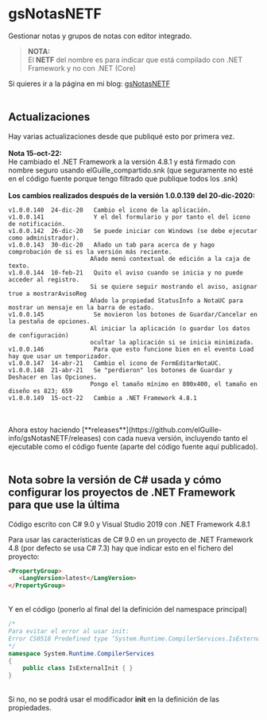 # gsNotasNETF
 Gestionar notas y grupos de notas con editor integrado.
 
 >**NOTA:**<br>
 >El **NETF** del nombre es para indicar que está compilado con .NET Framework y no con .NET (Core)
 
 Si quieres ir a la página en mi blog: [gsNotasNETF](http://www.elguillemola.com/utilidades-net/utilidades-para-net-framework-4-8/gsnotasnetf/)
 <br>
 <br>
 
 ## Actualizaciones
 Hay varias actualizaciones desde que publiqué esto por primera vez.<br>
 <br>
 **Nota 15-oct-22:**
 <br>
 He cambiado el .NET Framework a la versión 4.8.1 y está firmado con nombre seguro usando elGuille_compartido.snk (que seguramente no esté en el código fuente porque tengo filtrado que publique todos los .snk)<br>
 <br>
 **Los cambios realizados después de la versión 1.0.0.139 del 20-dic-2020:**
 <br>
 ```
 v1.0.0.140  24-dic-20   Cambio el icono de la aplicación.
v1.0.0.141              Y el del formulario y por tanto el del icono de notificación.
v1.0.0.142  26-dic-20   Se puede iniciar con Windows (se debe ejecutar como administrador).
v1.0.0.143  30-dic-20   Añado un tab para acerca de y hago comprobación de si es la versión más reciente.
                        Añado menú contextual de edición a la caja de texto.
v1.0.0.144  10-feb-21   Quito el aviso cuando se inicia y no puede acceder al registro.
                        Si se quiere seguir mostrando el aviso, asignar true a mostrarAvisoReg
                        Añado la propiedad StatusInfo a NotaUC para mostrar un mensaje en la barra de estado.
v1.0.0.145              Se movieron los botones de Guardar/Cancelar en la pestaña de opciones.
                        Al iniciar la aplicación (o guardar los datos de configuración)
                        ocultar la aplicación si se inicia minimizada.
v1.0.0.146              Para que esto funcione bien en el evento Load hay que usar un temporizador.
v1.0.0.147  14-abr-21   Cambio el icono de FormEditarNotaUC.
v1.0.0.148  21-abr-21   Se "perdieron" los botones de Guardar y Deshacer en las Opciones.
                        Pongo el tamaño mínimo en 800x400, el tamaño en diseño es 823; 659
v1.0.0.149  15-oct-22   Cambio a .NET Framework 4.8.1

 ```
 <br>
 <br>
 Ahora estoy haciendo [**releases**](https://github.com/elGuille-info/gsNotasNETF/releases) con cada nueva versión, incluyendo tanto el ejecutable como el código fuente (aparte del código fuente aquí publicado).
 <br>
 <br>
  
  ## Nota sobre la versión de C# usada y cómo configurar los proyectos de .NET Framework para que use la última
 
 Código escrito con C# 9.0 y Visual Studio 2019 con .NET Framework 4.8.1
 
 Para usar las características de C# 9.0 en un proyecto de .NET Framework 4.8 (por defecto se usa C# 7.3)
 hay que indicar esto en el fichero del proyecto:<br>
 
 ```html
<PropertyGroup>
    <LangVersion>latest</LangVersion>
</PropertyGroup>
```

<br>
Y en el código (ponerlo al final del la definición del namespace principal)<br>

```c#
/* 
Para evitar el error al usar init:
Error CS0518 Predefined type ‘System.Runtime.CompilerServices.IsExternalInit’ is not defined or imported
*/
namespace System.Runtime.CompilerServices
{
    public class IsExternalInit { }
}
```

<br>
Si no, no se podrá usar el modificador <b>init</b> en la definición de las propiedades.
